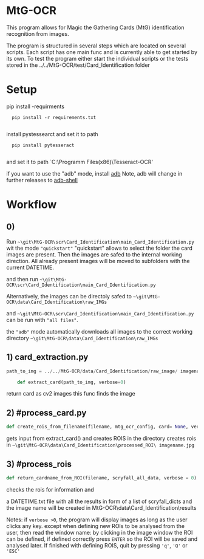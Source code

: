 # MtG-OCR

This program allows for Magic the Gathering Cards (MtG) identification recognition from images.

The program is structured in several steps which are located on several scripts. Each script has one main func and is currently able to get started by its own. 
To test the program either start the individual scripts or the tests stored in the ../../MtG-OCR/test/Card_Identification folder


# Setup 

pip install -requirments

```text
  pip install -r requirements.txt
  
```

install pystessearct and set it to path
```text
  pip install pytesseract
  
```
and set it to path
`C:\Programm Files(x86)\Tesseract-OCR\'

if you want to use the "adb" mode, install 
[adb](https://github.com/google/python-adb)
Note, adb  will change in further releases to [adb-shell](https://github.com/JeffLIrion/adb_shell)


# Workflow

## 0) 
Run 
`~\git\MtG-OCR\scr\Card_Identification\main_Card_Identification.py`
wit the mode  `"quickstart"`
"quickstart" allows to select the folder the card images are present. Then the images are safed to the internal working direction. All already present images will be moved to subfolders with the current DATETIME. 

and then run 
`~\git\MtG-OCR\scr\Card_Identification\main_Card_Identification.py`



Alternatively, the images can be directoly safed  to 
`~\git\MtG-OCR\data\Card_Identification\raw_IMGs` 

and 
`~\git\MtG-OCR\scr\Card_Identification\main_Card_Identification.py` can be run with `"all files"`.

the `"adb"` mode automatically downloads all images to the correct working directory 
`~\git\MtG-OCR\data\Card_Identification\raw_IMGs` 



## 1) card_extraction.py 	
```python
path_to_img = ../../MtG-OCR/data/Card_Identification/raw_image/ imagename.jpg

	def extract_card(path_to_img, verbose=0)
```
return card as cv2 images
this func finds the image 


## 2) #process_card.py
```python
def create_rois_from_filename(filename, mtg_ocr_config, card= None, verbose =0):
```
gets input from extract_card() and creates ROIS in the directory
creates rois in `~\git\MtG-OCR\data\Card_Identification\processed_ROI\ imagename.jpg`


## 3) #process_rois
```python
def return_cardname_from_ROI(filename, scryfall_all_data, verbose = 0):
```

checks the rois for information and 



a DATETIME.txt file with all the results in form of a list of scryfall_dicts and the image name will be created in 
MtG-OCR\data\Card_Identification\results


Notes:
if `verbose >0`, the program will display images as long as the user clicks any key. 
except when defining new ROIs to be analysed from the user, then read the window name:
by clicking in the image window the ROI can be defined, if defined correctly press `ENTER` so the ROI will be saved and analysed later. If finished with defining ROIS, quit by pressing `'q'`, `'Q'` or `'ESC'`
